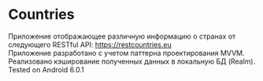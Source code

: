 # Countries
Приложение отображающее различную информацию о странах от следующего RESTful API: https://restcountries.eu<br>
Приложение разработано с учетом паттерна проектирования MVVM.<br>
Реализовано кэширование полученных данных в локальную БД (Realm).<br>
Tested on Android 6.0.1
